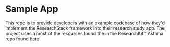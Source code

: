 # Sample App

This repo is to provide developers with an example codebase of how they'd implement the ResearchStack framework into their research study app. The project uses a most of the resources found the in the ResearchKit™ Asthma repo found [here](https://github.com/ResearchKit/AsthmaHealth)
